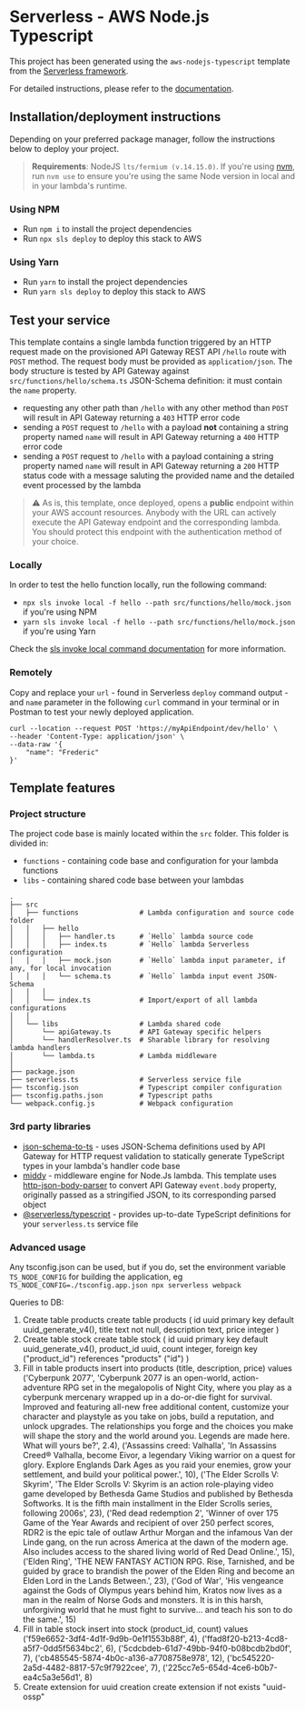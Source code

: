 # Serverless - AWS Node.js Typescript

This project has been generated using the `aws-nodejs-typescript` template from the [Serverless framework](https://www.serverless.com/).

For detailed instructions, please refer to the [documentation](https://www.serverless.com/framework/docs/providers/aws/).

## Installation/deployment instructions

Depending on your preferred package manager, follow the instructions below to deploy your project.

> **Requirements**: NodeJS `lts/fermium (v.14.15.0)`. If you're using [nvm](https://github.com/nvm-sh/nvm), run `nvm use` to ensure you're using the same Node version in local and in your lambda's runtime.

### Using NPM

- Run `npm i` to install the project dependencies
- Run `npx sls deploy` to deploy this stack to AWS

### Using Yarn

- Run `yarn` to install the project dependencies
- Run `yarn sls deploy` to deploy this stack to AWS

## Test your service

This template contains a single lambda function triggered by an HTTP request made on the provisioned API Gateway REST API `/hello` route with `POST` method. The request body must be provided as `application/json`. The body structure is tested by API Gateway against `src/functions/hello/schema.ts` JSON-Schema definition: it must contain the `name` property.

- requesting any other path than `/hello` with any other method than `POST` will result in API Gateway returning a `403` HTTP error code
- sending a `POST` request to `/hello` with a payload **not** containing a string property named `name` will result in API Gateway returning a `400` HTTP error code
- sending a `POST` request to `/hello` with a payload containing a string property named `name` will result in API Gateway returning a `200` HTTP status code with a message saluting the provided name and the detailed event processed by the lambda

> :warning: As is, this template, once deployed, opens a **public** endpoint within your AWS account resources. Anybody with the URL can actively execute the API Gateway endpoint and the corresponding lambda. You should protect this endpoint with the authentication method of your choice.

### Locally

In order to test the hello function locally, run the following command:

- `npx sls invoke local -f hello --path src/functions/hello/mock.json` if you're using NPM
- `yarn sls invoke local -f hello --path src/functions/hello/mock.json` if you're using Yarn

Check the [sls invoke local command documentation](https://www.serverless.com/framework/docs/providers/aws/cli-reference/invoke-local/) for more information.

### Remotely

Copy and replace your `url` - found in Serverless `deploy` command output - and `name` parameter in the following `curl` command in your terminal or in Postman to test your newly deployed application.

```
curl --location --request POST 'https://myApiEndpoint/dev/hello' \
--header 'Content-Type: application/json' \
--data-raw '{
    "name": "Frederic"
}'
```

## Template features

### Project structure

The project code base is mainly located within the `src` folder. This folder is divided in:

- `functions` - containing code base and configuration for your lambda functions
- `libs` - containing shared code base between your lambdas

```
.
├── src
│   ├── functions               # Lambda configuration and source code folder
│   │   ├── hello
│   │   │   ├── handler.ts      # `Hello` lambda source code
│   │   │   ├── index.ts        # `Hello` lambda Serverless configuration
│   │   │   ├── mock.json       # `Hello` lambda input parameter, if any, for local invocation
│   │   │   └── schema.ts       # `Hello` lambda input event JSON-Schema
│   │   │
│   │   └── index.ts            # Import/export of all lambda configurations
│   │
│   └── libs                    # Lambda shared code
│       └── apiGateway.ts       # API Gateway specific helpers
│       └── handlerResolver.ts  # Sharable library for resolving lambda handlers
│       └── lambda.ts           # Lambda middleware
│
├── package.json
├── serverless.ts               # Serverless service file
├── tsconfig.json               # Typescript compiler configuration
├── tsconfig.paths.json         # Typescript paths
└── webpack.config.js           # Webpack configuration
```

### 3rd party libraries

- [json-schema-to-ts](https://github.com/ThomasAribart/json-schema-to-ts) - uses JSON-Schema definitions used by API Gateway for HTTP request validation to statically generate TypeScript types in your lambda's handler code base
- [middy](https://github.com/middyjs/middy) - middleware engine for Node.Js lambda. This template uses [http-json-body-parser](https://github.com/middyjs/middy/tree/master/packages/http-json-body-parser) to convert API Gateway `event.body` property, originally passed as a stringified JSON, to its corresponding parsed object
- [@serverless/typescript](https://github.com/serverless/typescript) - provides up-to-date TypeScript definitions for your `serverless.ts` service file

### Advanced usage

Any tsconfig.json can be used, but if you do, set the environment variable `TS_NODE_CONFIG` for building the application, eg `TS_NODE_CONFIG=./tsconfig.app.json npx serverless webpack`

Queries to DB:
1. Create table products
   create table products (
      id uuid primary key default uuid_generate_v4(),
      title text not null,
      description text,
      price integer
   )
2. Create table stock
   create table stock (
      id uuid primary key default uuid_generate_v4(),
      product_id uuid,
      count integer,
      foreign key ("product_id") references "products" ("id")
   )
3. Fill in table products
   insert into products (title, description, price) values  
   ('Cyberpunk 2077', 'Cyberpunk 2077 is an open-world, action-adventure RPG set in the megalopolis of Night City, where you play as a cyberpunk mercenary wrapped up in a do-or-die fight for survival. Improved and featuring all-new free additional content, customize your character and playstyle as you take on jobs, build a reputation, and unlock upgrades. The relationships you forge and the choices you make will shape the story and the world around you. Legends are made here. What will yours be?', 2.4),
   ('Assassins creed: Valhalla', 'In Assassins Creed® Valhalla, become Eivor, a legendary Viking warrior on a quest for glory. Explore Englands Dark Ages as you raid your enemies, grow your settlement, and build your political power.', 10),
   ('The Elder Scrolls V: Skyrim', 'The Elder Scrolls V: Skyrim is an action role-playing video game developed by Bethesda Game Studios and published by Bethesda Softworks. It is the fifth main installment in the Elder Scrolls series, following 2006s', 23),
   ('Red dead redemption 2', 'Winner of over 175 Game of the Year Awards and recipient of over 250 perfect scores, RDR2 is the epic tale of outlaw Arthur Morgan and the infamous Van der Linde gang, on the run across America at the dawn of the modern age. Also includes access to the shared living world of Red Dead Online.', 15),
   ('Elden Ring', 'THE NEW FANTASY ACTION RPG. Rise, Tarnished, and be guided by grace to brandish the power of the Elden Ring and become an Elden Lord in the Lands Between.', 23),
   ('God of War', 'His vengeance against the Gods of Olympus years behind him, Kratos now lives as a man in the realm of Norse Gods and monsters. It is in this harsh, unforgiving world that he must fight to survive… and teach his son to do the same.', 15)
4. Fill in table stock
   insert into stock (product_id, count) values
   ('f59e6652-3df4-4d1f-9d9b-0e1f1553b88f', 4),
   ('ffad8f20-b213-4cd8-a5f7-0dd5f5634bc2', 6),
   ('5cdcbdeb-61d7-49bb-94f0-b08bcdb2bd0f', 7),
   ('cb485545-5874-4b0c-a136-a7708758e978', 12),
   ('bc545220-2a5d-4482-8817-57c9f7922cee', 7),
   ('225cc7e5-654d-4ce6-b0b7-ea4c5a3e56d1', 8)
5. Create extension for uuid creation
   create extension if not exists "uuid-ossp"
